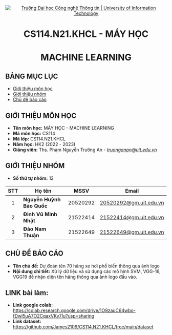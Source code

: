 <!-- Banner -->
<p align="center">
  <a href="https://www.uit.edu.vn/" title="Trường Đại học Công nghệ Thông tin" style="border: none;">
    <img src="https://i.imgur.com/WmMnSRt.png" alt="Trường Đại học Công nghệ Thông tin | University of Information Technology">
  </a>
</p>

<!-- Title -->
<h1 align="center"><b>CS114.N21.KHCL - MÁY HỌC</b></h1>
<h1 align="center"><b>MACHINE LEARNING</b></h1>

## BẢNG MỤC LỤC
* [Giới thiệu môn học](#giới-thiệu-môn-học)
* [Giới thiệu nhóm](#giới-thiệu-nhóm)
* [Chủ đề báo cáo](#chủ-đề-báo-cáo)
  
## GIỚI THIỆU MÔN HỌC
* **Tên môn học:** MÁY HỌC - MACHINE LEARNING
* **Mã môn học:** CS114
* **Mã lớp:** CS114.N21.KHCL
* **Năm học:** HK2 (2022 - 2023)
* **Giảng viên:** Ths. Phạm Nguyễn Trường An - *truonganpn@uit.edu.vn*

## GIỚI THIỆU NHÓM
* **Số thứ tự nhóm:** 12

| STT   | Họ tên                 | MSSV       | Email                  | 
| :---: | ---                    | ---        | ---                    | 
| 1     | <strong> Nguyễn Huỳnh Bảo Quốc </strong>  | 20520292   | 20520292@gm.uit.edu.vn |            
| 2     |<strong> Đinh Vũ Minh Nhật   | 21522414   | 21522414@gm.uit.edu.vn | 
| 3     | <strong>Đào Nam Thuận         | 21522649   | 21522649@gm.uit.edu.vn | 

## CHỦ ĐỀ BÁO CÁO
* **Tên chủ đề:**  Dự đoán tên 70 hãng xe hơi phổ biến thông qua ảnh logo
* **Nội dung chi tiết:** Xử lý dữ liệu và sử dụng các mô hình SVM, VGG-16, VGG19 để nhận diện tên hãng thông qua ảnh logo đầu vào.

## LINK bài làm:
* **Link google colab:**  <a href="
https://colab.research.google.com/drive/1O9zauC64wbo-fDwl5uA7O2CqaxVKv7Iu?usp=sharing">
https://colab.research.google.com/drive/1O9zauC64wbo-fDwl5uA7O2CqaxVKv7Iu?usp=sharing</a> <br>
* **Link dataset:**  <a href="
https://github.com/James2109/CS114.N21.KHCL/tree/main/dataset">
https://github.com/James2109/CS114.N21.KHCL/tree/main/dataset</a> <br>

